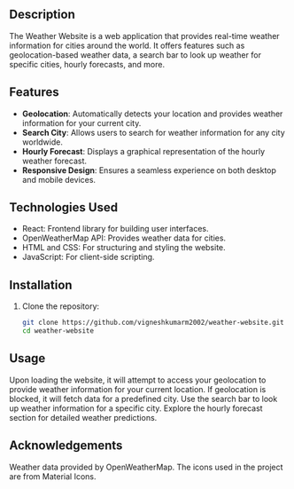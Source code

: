 
## Description

The Weather Website is a web application that provides real-time weather information for cities around the world. It offers features such as geolocation-based weather data, a search bar to look up weather for specific cities, hourly forecasts, and more.

## Features

- **Geolocation**: Automatically detects your location and provides weather information for your current city.
- **Search City**: Allows users to search for weather information for any city worldwide.
- **Hourly Forecast**: Displays a graphical representation of the hourly weather forecast.
- **Responsive Design**: Ensures a seamless experience on both desktop and mobile devices.

## Technologies Used

- React: Frontend library for building user interfaces.
- OpenWeatherMap API: Provides weather data for cities.
- HTML and CSS: For structuring and styling the website.
- JavaScript: For client-side scripting.

## Installation

1. Clone the repository:

   ```bash
   git clone https://github.com/vigneshkumarm2002/weather-website.git
   cd weather-website

## Usage
Upon loading the website, it will attempt to access your geolocation to provide weather information for your current location. If geolocation is blocked, it will fetch data for a predefined city.
Use the search bar to look up weather information for a specific city.
Explore the hourly forecast section for detailed weather predictions.

## Acknowledgements
Weather data provided by OpenWeatherMap.
The icons used in the project are from Material Icons.
